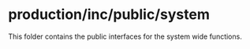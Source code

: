 # production/inc/public/system
This folder contains the public interfaces for the system wide functions.
